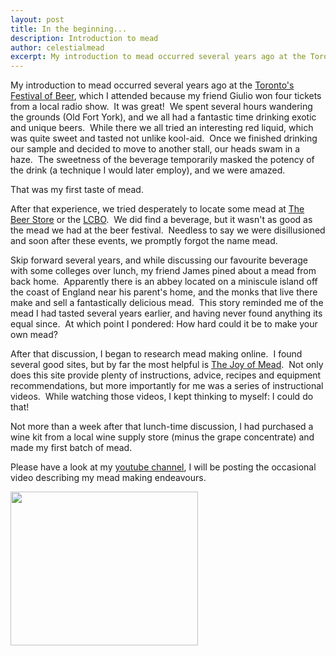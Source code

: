 ```yaml
---
layout: post
title: In the beginning...
description: Introduction to mead
author: celestialmead
excerpt: My introduction to mead occurred several years ago at the Toronto's Festival of Beer
---
```


<p>My introduction to mead occurred several years ago at the <a href="http://www.beerfestival.ca" target="_blank">Toronto's Festival of Beer</a>, which I attended because my friend Giulio won four tickets from a local radio show.  It was great!  We spent several hours wandering the grounds (Old Fort York), and we all had a fantastic time drinking exotic and unique beers.  While there we all tried an interesting red liquid, which was quite sweet and tasted not unlike kool-aid.  Once we finished drinking our sample and decided to move to another stall, our heads swam in a haze.  The sweetness of the beverage temporarily masked the potency of the drink (a technique I would later employ), and we were amazed.</p>
<p>That was my first taste of mead.</p>
<p><!--more--></p>
<p>After that experience, we tried desperately to locate some mead at <a href="http://www.thebeerstore.ca" target="_blank">The Beer Store</a> or the <a href="http://www.lcbo.com" target="_blank">LCBO</a>.  We did find a beverage, but it wasn't as good as the mead we had at the beer festival.  Needless to say we were disillusioned and soon after these events, we promptly forgot the name mead.</p>
<p>Skip forward several years, and while discussing our favourite beverage with some colleges over lunch, my friend James pined about a mead from back home.  Apparently there is an abbey located on a miniscule island off the coast of England near his parent's home, and the monks that live there make and sell a fantastically delicious mead.  This story reminded me of the mead I had tasted several years earlier, and having never found anything its equal since.  At which point I pondered: How hard could it be to make your own mead?</p>
<p>After that discussion, I began to research mead making online.  I found several good sites, but by far the most helpful is <a href="http://www.stormthecastle.com/mead" target="_blank">The Joy of Mead</a>.  Not only does this site provide plenty of instructions, advice, recipes and equipment recommendations, but more importantly for me was a series of instructional videos.  While watching those videos, I kept thinking to myself: I could do that!</p>
<p>Not more than a week after that lunch-time discussion, I had purchased a wine kit  from a local wine supply store (minus the grape concentrate) and made my first batch of mead.</p>
<p>Please have a look at my <a href="http://www.youtube.com/user/ccapo1" target="_blank">youtube  channel</a>, I will be posting the occasional video describing my mead  making endeavours.</p>
<p><a rel="attachment wp-att-98" href="http://celestialmead.wordpress.com/2010/06/14/how-it-all-began/mead_manuscript/"><img class="aligncenter size-medium wp-image-98" title="Mead Manuscript" src="{{ site.baseurl }}/assets/mead_manuscript.jpg?w=300" alt="" width="300" height="246" /></a></p>
